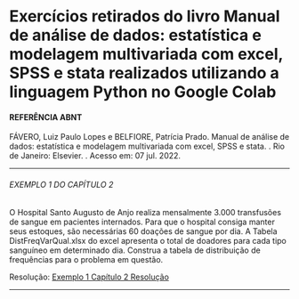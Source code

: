 # Exercícios retirados do livro Manual de análise de dados: estatística e modelagem multivariada com excel, SPSS e stata realizados utilizando a linguagem Python no Google Colab


#### REFERÊNCIA ABNT 

FÁVERO, Luiz Paulo Lopes e BELFIORE, Patrícia Prado. Manual de análise de dados: estatística e modelagem multivariada com excel, SPSS e stata. . Rio de Janeiro: Elsevier. . Acesso em: 07 jul. 2022.


___


###### EXEMPLO 1 DO CAPÍTULO 2
O Hospital Santo Augusto de Anjo realiza mensalmente 3.000 transfusões de sangue em pacientes internados. Para que o hospital consiga manter seus estoques, são necessárias 60 doações de sangue por dia. A Tabela DistFreqVarQual.xlsx do excel apresenta o total de doadores para cada tipo sanguíneo em determinado dia. Construa a tabela de distribuição de frequências para o problema em questão.

Resolução: [Exemplo 1 Capítulo 2 Resolução](https://github.com/leandromad/Exercicios_Manual_De_Analise_De_Dados/blob/main/Exemplo_1_Capitulo_2.ipynb)


___
